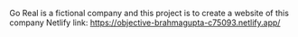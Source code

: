 Go Real is a fictional company and this project is to create a website of this company
Netlify link:
https://objective-brahmagupta-c75093.netlify.app/